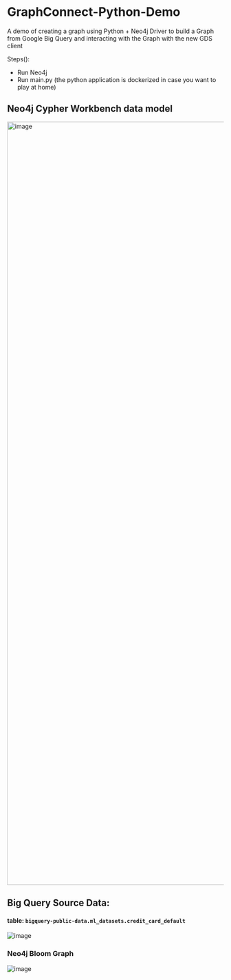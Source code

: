 # GraphConnect-Python-Demo
A demo of creating a graph using Python + Neo4j Driver to build a Graph from Google Big Query and interacting with the Graph with the new GDS client




Steps():

* Run Neo4j 
* Run main.py (the python application is dockerized in case you want to play at home) 








## Neo4j Cypher Workbench data model

<img width="1772" alt="image" src="https://user-images.githubusercontent.com/90913666/167048860-ab34c0ea-129d-49b1-abeb-8c1034b6bdc5.png">




## Big Query Source Data:
#### table: ```bigquery-public-data.ml_datasets.credit_card_default```
![image](https://user-images.githubusercontent.com/90913666/167048692-6d9c7ba6-f54b-4d69-8ac7-77077fe32918.png)




### Neo4j Bloom Graph
![image](https://user-images.githubusercontent.com/90913666/167048564-dfe42c0e-7456-43e5-b44b-b921a4a9bc20.png)
